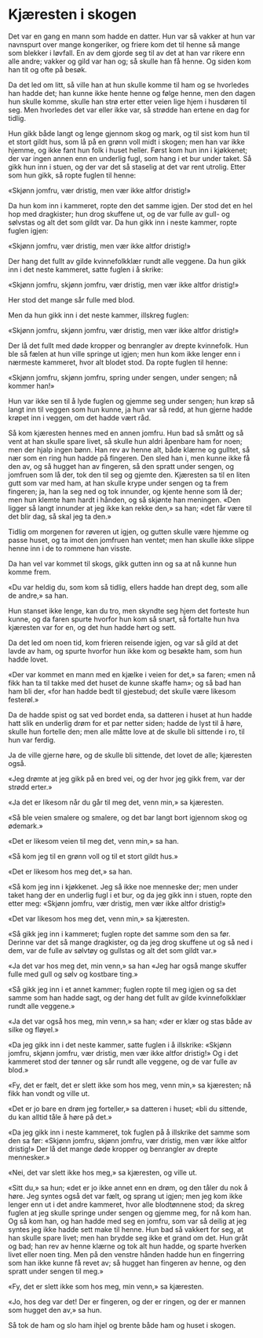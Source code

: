 # Kjæresten i skogen

Det var en gang en mann som hadde en datter. Hun var så vakker at hun var navnspurt over mange kongeriker, og friere kom det til henne så mange som blekker i løvfall. En av dem gjorde seg til av det at han var rikere enn alle andre; vakker og gild var han og; så skulle han få henne. Og siden kom han tit og ofte på besøk.

Da det led om litt, så ville han at hun skulle komme til ham og se hvorledes han hadde det; han kunne ikke hente henne og følge henne, men den dagen hun skulle komme, skulle han strø erter etter veien lige hjem i husdøren til seg. Men hvorledes det var eller ikke var, så strødde han ertene en dag for tidlig.

Hun gikk både langt og lenge gjennom skog og mark, og til sist kom hun til et stort gildt hus, som lå på en grønn voll midt i skogen; men han var ikke hjemme, og ikke fant hun folk i huset heller. Først kom hun inn i kjøkkenet; der var ingen annen enn en underlig fugl, som hang i et bur under taket. Så gikk hun inn i stuen, og der var det så staselig at det var rent utrolig. Etter som hun gikk, så ropte fuglen til henne:

«Skjønn jomfru, vær dristig, men vær ikke altfor dristig!»

Da hun kom inn i kammeret, ropte den det samme igjen. Der stod det en hel hop med dragkister; hun drog skuffene ut, og de var fulle av gull- og sølvstas og alt det som gildt var. Da hun gikk inn i neste kammer, ropte fuglen igjen:

«Skjønn jomfru, vær dristig, men vær ikke altfor dristig!»

Der hang det fullt av gilde kvinnefolkklær rundt alle veggene. Da hun gikk inn i det neste kammeret, satte fuglen i å skrike:

«Skjønn jomfru, skjønn jomfru, vær dristig, men vær ikke altfor dristig!»

Her stod det mange sår fulle med blod.

Men da hun gikk inn i det neste kammer, illskreg fuglen:

«Skjønn jomfru, skjønn jomfru, vær dristig, men vær ikke altfor dristig!»

Der lå det fullt med døde kropper og benrangler av drepte kvinnefolk. Hun ble så fælen at hun ville springe ut igjen; men hun kom ikke lenger enn i nærmeste kammeret, hvor alt blodet stod. Da ropte fuglen til henne:

«Skjønn jomfru, skjønn jomfru, spring under sengen, under sengen; nå kommer han!»

Hun var ikke sen til å lyde fuglen og gjemme seg under sengen; hun krøp så langt inn til veggen som hun kunne, ja hun var så redd, at hun gjerne hadde krøpet inn i veggen, om det hadde vært råd.

Så kom kjæresten hennes med en annen jomfru. Hun bad så smått og så vent at han skulle spare livet, så skulle hun aldri åpenbare ham for noen; men der hjalp ingen bønn. Han rev av henne alt, både klærne og gulltet, så nær som en ring hun hadde på fingeren. Den sled han i, men kunne ikke få den av, og så hugget han av fingeren, så den spratt under sengen, og jomfruen som lå der, tok den til seg og gjemte den. Kjæresten sa til en liten gutt som var med ham, at han skulle krype under sengen og ta frem fingeren; ja, han la seg ned og tok innunder, og kjente henne som lå der; men hun klemte ham hardt i hånden, og så skjønte han meningen. «Den ligger så langt innunder at jeg ikke kan rekke den,» sa han; «det får være til det blir dag, så skal jeg ta den.»

Tidlig om morgenen for røveren ut igjen, og gutten skulle være hjemme og passe huset, og ta imot den jomfruen han ventet; men han skulle ikke slippe henne inn i de to rommene han visste.

Da han vel var kommet til skogs, gikk gutten inn og sa at nå kunne hun komme frem.

«Du var heldig du, som kom så tidlig, ellers hadde han drept deg, som alle de andre,» sa han.

Hun stanset ikke lenge, kan du tro, men skyndte seg hjem det forteste hun kunne, og da faren spurte hvorfor hun kom så snart, så fortalte hun hva kjæresten var for en, og det hun hadde hørt og sett.

Da det led om noen tid, kom frieren reisende igjen, og var så gild at det lavde av ham, og spurte hvorfor hun ikke kom og besøkte ham, som hun hadde lovet.

«Der var kommet en mann med en kjælke i veien for det,» sa faren; «men nå fikk han ta til takke med det huset de kunne skaffe ham»; og så bad han ham bli der, «for han hadde bedt til gjestebud; det skulle være likesom festerøl.»

Da de hadde spist og sat ved bordet enda, sa datteren i huset at hun hadde hatt slik en underlig drøm for et par netter siden; hadde de lyst til å høre, skulle hun fortelle den; men alle måtte love at de skulle bli sittende i ro, til hun var ferdig.

Ja de ville gjerne høre, og de skulle bli sittende, det lovet de alle; kjæresten også.

«Jeg drømte at jeg gikk på en bred vei, og der hvor jeg gikk frem, var der strødd erter.»

«Ja det er likesom når du går til meg det, venn min,» sa kjæresten.

«Så ble veien smalere og smalere, og det bar langt bort igjennom skog og ødemark.»

«Det er likesom veien til meg det, venn min,» sa han.

«Så kom jeg til en grønn voll og til et stort gildt hus.»

«Det er likesom hos meg det,» sa han.

«Så kom jeg inn i kjøkkenet. Jeg så ikke noe menneske der; men under taket hang der en underlig fugl i et bur, og da jeg gikk inn i stuen, ropte den etter meg: «Skjønn jomfru, vær dristig, men vær ikke altfor dristig!»

«Det var likesom hos meg det, venn min,» sa kjæresten.

«Så gikk jeg inn i kammeret; fuglen ropte det samme som den sa før. Derinne var det så mange dragkister, og da jeg drog skuffene ut og så ned i dem, var de fulle av sølvtøy og gullstas og alt det som gildt var.»

«Ja det var hos meg det, min venn,» sa han «Jeg har også mange skuffer fulle med gull og sølv og kostbare ting.»

«Så gikk jeg inn i et annet kammer; fuglen ropte til meg igjen og sa det samme som han hadde sagt, og der hang det fullt av gilde kvinnefolkklær rundt alle veggene.»

«Ja det var også hos meg, min venn,» sa han; «der er klær og stas både av silke og fløyel.»

«Da jeg gikk inn i det neste kammer, satte fuglen i å illskrike: «Skjønn jomfru, skjønn jomfru, vær dristig, men vær ikke altfor dristig!» Og i det kammeret stod der tønner og sår rundt alle veggene, og de var fulle av blod.»

«Fy, det er fælt, det er slett ikke som hos meg, venn min,» sa kjæresten; nå fikk han vondt og ville ut.

«Det er jo bare en drøm jeg forteller,» sa datteren i huset; «bli du sittende, du kan alltid tåle å høre på det.»

«Da jeg gikk inn i neste kammeret, tok fuglen på å illskrike det samme som den sa før: «Skjønn jomfru, skjønn jomfru, vær dristig, men vær ikke altfor dristig!» Der lå det mange døde kropper og benrangler av drepte mennesker.»

«Nei, det var slett ikke hos meg,» sa kjæresten, og ville ut.

«Sitt du,» sa hun; «det er jo ikke annet enn en drøm, og den tåler du nok å høre. Jeg syntes også det var fælt, og sprang ut igjen; men jeg kom ikke lenger enn ut i det andre kammeret, hvor alle blodtønnene stod; da skreg fuglen at jeg skulle springe under sengen og gjemme meg, for nå kom han. Og så kom han, og han hadde med seg en jomfru, som var så deilig at jeg syntes jeg ikke hadde sett make til henne. Hun bad så vakkert for seg, at han skulle spare livet; men han brydde seg ikke et grand om det. Hun gråt og bad; han rev av henne klærne og tok alt hun hadde, og sparte hverken livet eller noen ting. Men på den venstre hånden hadde hun en fingerring som han ikke kunne få revet av; så hugget han fingeren av henne, og den spratt under sengen til meg.»

«Fy, det er slett ikke som hos meg, min venn,» sa kjæresten.

«Jo, hos deg var det! Der er fingeren, og der er ringen, og der er mannen som hugget den av,» sa hun.

Så tok de ham og slo ham ihjel og brente både ham og huset i skogen.